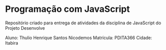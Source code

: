 # Programação com JavaScript

Repositório criado para entrega de atividades da disciplina de JavaScript do Projeto Desenvolve

Aluno: Thulio Henrique Santos Nicodemos
Matrícula: PDITA366
Cidade: Itabira
